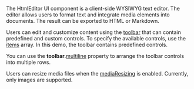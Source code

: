 The HtmlEditor UI component is a client-side WYSIWYG text editor. The editor allows users to format text and integrate media elements into documents. The result can be exported to HTML or Markdown.

Users can edit and customize content using the [toolbar](/Documentation/ApiReference/UI_Components/dxHtmlEditor/Configuration/toolbar/) that can contain predefined and custom controls. To specify the available controls, use the [items](/Documentation/ApiReference/UI_Components/dxHtmlEditor/Configuration/toolbar/items/) array. In this demo, the toolbar contains predefined controls.

You can use the **toolbar**.[multiline](/Documentation/ApiReference/UI_Components/dxHtmlEditor/Configuration/toolbar/#multiline) property to arrange the toolbar controls into multiple rows.

Users can resize media files when the [mediaResizing](/Documentation/ApiReference/UI_Components/dxHtmlEditor/Configuration/mediaResizing/) is enabled. Currently, only images are supported.

